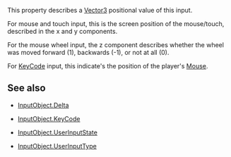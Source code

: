 This property describes a [Vector3](https://developer.roblox.com/api-reference/datatype/Vector3) positional value of this input.

For mouse and touch input, this is the screen position of the mouse/touch, described in the x and y components.

For the mouse wheel input, the z component describes whether the wheel was moved forward (1), backwards (-1), or not at all (0).

For [KeyCode](https://developer.roblox.com/api-reference/enum/KeyCode) input, this indicate's the position of the player's [Mouse](https://developer.roblox.com/api-reference/class/Mouse).

## See also

 - [InputObject.Delta](https://developer.roblox.com/api-reference/property/InputObject/Delta)

 - [InputObject.KeyCode](https://developer.roblox.com/api-reference/property/InputObject/KeyCode)

 - [InputObject.UserInputState](https://developer.roblox.com/api-reference/property/InputObject/UserInputState)

 - [InputObject.UserInputType](https://developer.roblox.com/api-reference/property/InputObject/UserInputType)